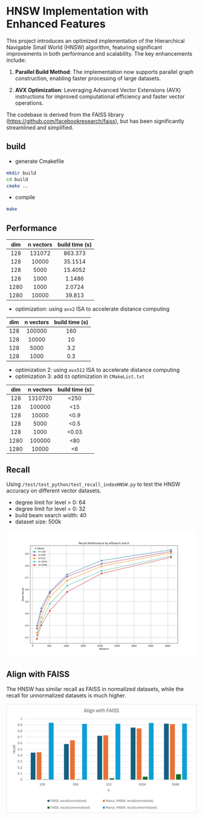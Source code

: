 # HNSW Implementation with Enhanced Features

This project introduces an optimized implementation of the Hierarchical Navigable Small World (HNSW) algorithm, featuring significant improvements in both performance and scalability. The key enhancements include:

1. **Parallel Build Method**: The implementation now supports parallel graph construction, enabling faster processing of large datasets.

2. **AVX Optimization**: Leveraging Advanced Vector Extensions (AVX) instructions for improved computational efficiency and faster vector operations.

The codebase is derived from the FAISS library (<https://github.com/facebookresearch/faiss>), but has been significantly streamlined and simplified. 

## build

* generate Cmakefile

``` bash
mkdir build
cd build
cmake ..
```

* compile

``` bash
make
```

## Performance

| dim | n vectors | build time (s)|
|:---:|:---:|:---:|
|128|131072|863.373|
|128|10000|35.1514|
|128|5000|15.4052|
|128|1000|1.1486|
|1280|1000|2.0724|
|1280|10000|39.813|

* optimization: using `avx2` ISA to accelerate distance computing

| dim | n vectors | build time (s)|
|:---:|:---:|:---:|
|128|100000|160|
|128|10000|10|
|128|5000|3.2|
|128|1000|0.3|

* optimization 2: using `avx512` ISA to accelerate distance computing
* optimization 3: add `O3` optimization in `CMakeList.txt`

| dim | n vectors | build time (s)|
|:---:|:---:|:---:|
|128|1310720|<250|
|128|100000|<15|
|128|10000|<0.9|
|128|5000|<0.5|
|128|1000|<0.03|
|1280|100000|<80|
|1280|10000|<6|

## Recall

Using `/test/test_python/test_recall_indexHNSW.py` to test the HNSW accuracy on different vector datasets.

* degree limit for level > 0: 64
* degree limit for level = 0: 32
* build beam search width: 40
* dataset size: 500k

![Recall test](pics/test_IndexHNSW_recall_dim128_size500000_normal1.csv.png)

## Align with FAISS

The HNSW has similar recall as FAISS in normalized datasets, while the recall for unnormalized datasets is much higher.

![Align with FAISS](/pics/Align_with_FAISS.png)